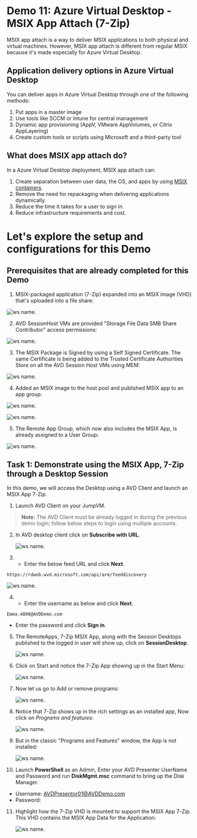 # **Demo 11: Azure Virtual Desktop - MSIX App Attach (7-Zip)**

MSIX app attach is a way to deliver MSIX applications to both physical and virtual machines. However, MSIX app attach is different from regular MSIX because it's made especially for Azure Virtual Desktop.

## Application delivery options in Azure Virtual Desktop

You can deliver apps in Azure Virtual Desktop through one of the following methods:

1. Put apps in a master image
2. Use tools like SCCM or Intune for central management
3. Dynamic app provisioning (AppV, VMware AppVolumes, or Citrix AppLayering)
4. Create custom tools or scripts using Microsoft and a third-party tool

## What does MSIX app attach do?

In a Azure Virtual Desktop deployment, MSIX app attach can:

1. Create separation between user data, the OS, and apps by using [MSIX containers](https://docs.microsoft.com/en-us/windows/msix/msix-container).
2. Remove the need for repackaging when delivering applications dynamically.
3. Reduce the time it takes for a user to sign in.
4. Reduce infrastructure requirements and cost.

# **Let's explore the setup and configurations for this Demo**

## Prerequisites that are already completed for this Demo

1. MSIX-packaged application (7-Zip) expanded into an MSIX image (VHD) that's uploaded into a file share:

![ws name.](media/img55.png)

2. AVD SessionHost VMs are provided "Storage File Data SMB Share Contributor" access permissions:

![ws name.](media/msix1.png)

3. The MSIX Package is Signed by using a Self Signed Certificate. The same Certificate is being added to the Trusted Certificate Authorities Store on all the AVD Session Host VMs using MEM:

![ws name.](media/msix2.png)

4. Added an MSIX image to the host pool and published MSIX app to an app group:

![ws name.](media/msix3.png)

![ws name.](media/msix4.png)

5. The Remote App Group, which now also includes the MSIX App, is already assigned to a User Group:

![ws name.](media/msix5.png)

## **Task 1: Demonstrate using the MSIX App, 7-Zip through a Desktop Session**

In this demo, we will access the Desktop using a AVD Client and launch an MSIX App 7-Zip.

1. Launch AVD Client on your JumpVM.

>**Note:** The AVD Client must be already logged in during the previous demo login; follow below steps to login using multiple accounts.

2. In AVD desktop client click on **Subscribe with URL**.

   ![ws name.](media/img21.png)

3. - Enter the below feed URL and click **Next**.
```
https://rdweb.wvd.microsoft.com/api/arm/feeddiscovery
```   

   ![ws name.](media/img23.png)

4. - Enter the username as below and click **Next**.
```
Emma.4896@AVDDemo.com
```   
   
   - Enter the password <inject key="demo Admin Password" /> and click **Sign in**.

5. The RemoteApps, 7-Zip MSIX App, along with the Session Desktops published to the logged in user will show up, click on **SessionDesktop**.

    ![ws name.](media/msix6.png)

6. Click on Start and notice the 7-Zip App showing up in the Start Menu:

    ![ws name.](media/msix7.png)

7. Now let us go to Add or remove programs:

    ![ws name.](media/msix8.png)

8. Notice that 7-Zip shows up in the rich settings as an installed app, Now click on *Programs and features*:

    ![ws name.](media/msix9.png)

9. But in the classic "Programs and Features" window, the App is not installed:

    ![ws name.](media/msix10.png)

10. Launch **PowerShell** as an Admin, Enter your AVD Presenter UserName and Password and run **DiskMgmt.msc** command to bring up the Disk Manager.
  - Username: AVDPresentor01@AVDDemo.com
  - Password: **<inject key="Demo Admin Password" />**

11. Highlight how the 7-Zip VHD is mounted to support the MSIX App 7-Zip. This VHD contains the MSIX App Data for the Application:

    ![ws name.](media/msix11.png)